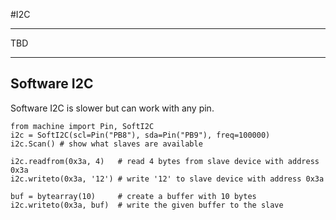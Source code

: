 #I2C

---

TBD

---

## Software I2C

Software I2C is slower but can work with any pin.

```
from machine import Pin, SoftI2C
i2c = SoftI2C(scl=Pin("PB8"), sda=Pin("PB9"), freq=100000)
i2c.Scan() # show what slaves are available

i2c.readfrom(0x3a, 4)   # read 4 bytes from slave device with address 0x3a
i2c.writeto(0x3a, '12') # write '12' to slave device with address 0x3a

buf = bytearray(10)     # create a buffer with 10 bytes
i2c.writeto(0x3a, buf)  # write the given buffer to the slave
```
